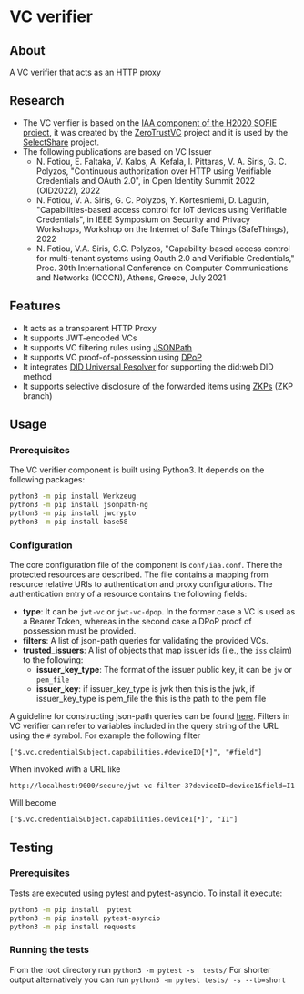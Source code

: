 # VC verifier
## About
A VC verifier that acts as an HTTP proxy

## Research
* The VC verifier is based on the [IAA component of the H2020 SOFIE project](https://github.com/SOFIE-project/identity-authentication-authorization),
it  was created by the [ZeroTrustVC](https://mm.aueb.gr/projects/zerotrustvc) project and it is used by the [SelectShare](https://mm.aueb.gr/projects/selectshare) project.
* The following publications are based on VC Issuer
   * N. Fotiou, E. Faltaka, V. Kalos, A. Kefala, I. Pittaras, V. A. Siris, G. C. Polyzos, "Continuous authorization over HTTP using Verifiable Credentials and OAuth 2.0", in Open Identity Summit 2022 (OID2022), 2022
   * N. Fotiou, V. A. Siris, G. C. Polyzos, Y. Kortesniemi, D. Lagutin, "Capabilities-based access control for IoT devices using Verifiable Credentials", in IEEE Symposium on Security and Privacy Workshops, Workshop on the Internet of Safe Things (SafeThings), 2022  
   * N. Fotiou, V.A. Siris, G.C. Polyzos, "Capability-based access control for multi-tenant systems using Oauth 2.0 and Verifiable Credentials," Proc. 30th International Conference on Computer Communications and Networks (ICCCN), Athens, Greece, July 2021

## Features
*	It acts as a transparent HTTP Proxy 
*	It supports JWT-encoded VCs
*	It supports VC filtering rules using [JSONPath](https://goessner.net/articles/JsonPath/)
*	It supports VC proof-of-possession using [DPoP](https://oauth.net/2/dpop/)
*	It integrates [DID Universal Resolver](https://dev.uniresolver.io/) for supporting the did:web DID method
*	It supports selective disclosure of the forwarded items using [ZKPs](https://identity.foundation/bbs-signature/draft-bbs-signatures.html) (ZKP branch)


## Usage

### Prerequisites
The VC verifier component is built using Python3. It depends on the following packages:

```bash
python3 -m pip install Werkzeug
python3 -m pip install jsonpath-ng
python3 -m pip install jwcrypto
python3 -m pip install base58
```

### Configuration
The core configuration file of the component is `conf/iaa.conf`. There the protected resources are described. 
The file contains a mapping from resource relative URIs to authentication and proxy configurations.
The authentication entry of a resource contains the following fields:

- **type**: It can be `jwt-vc` or `jwt-vc-dpop`. In the former case a VC is used as a
Bearer Token, whereas in the second case a DPoP proof of possession must be provided.
- **filters**: A list of json-path queries for validating the provided VCs. 
- **trusted_issuers**: A list of objects that map issuer ids (i.e., the `iss` claim) to the following:
  - **issuer_key_type**: The format of the issuer public key, it can be `jw` or `pem_file`
  - **issuer_key**: if issuer_key_type is jwk then this is the jwk, if issuer_key_type is pem_file the this is the path to the pem file

A guideline for constructing json-path queries can be found [here](https://support.smartbear.com/alertsite/docs/monitors/api/endpoint/jsonpath.html).
Filters in VC verifier can refer to variables included in the query string of the
URL using the `#` symbol. For example the following filter

```
["$.vc.credentialSubject.capabilities.#deviceID[*]", "#field"]
```

When invoked with a URL like

```
http://localhost:9000/secure/jwt-vc-filter-3?deviceID=device1&field=I1
```

Will become

```
["$.vc.credentialSubject.capabilities.device1[*]", "I1"]
```

## Testing

### Prerequisites
Tests are executed using pytest and pytest-asyncio. To install it execute: 

```bash
python3 -m pip install  pytest 
python3 -m pip install pytest-asyncio
python3 -m pip install requests
```

### Running the tests
From the root directory run `python3 -m pytest -s  tests/` For shorter output alternatively you can run `python3 -m pytest tests/ -s --tb=short`

